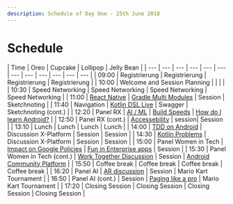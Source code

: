 ```yaml
---
description: Schedule of Day One - 25th June 2018
---
```


# Schedule

| Time | Oreo | Cupcake | Lollipop | Jelly Bean |
| --- | --- | --- | --- | --- | --- | --- | --- | --- | --- | --- | --- |
| 09:00 | Registrierung | Registrierung | Registrierung | Registrierung |
| 10:00 | Welcome and Session Planning | | | |
| 10:30 | Speed Networking | Speed Networking | Speed Networking | Speed Networking |
| 11:00 | [React Native](session-ideas/react-native.md) | [Gradle Multi Modules](session-ideas/gradle-multi-modules.md) | Session | Sketchnoting |
| 11:40 | Navigation | [Kotlin DSL Live](session-ideas/kotlin-dsl.md) | Swagger | Sketchnoting (cont.) |
| 12:20 | Panel RX | [AI / ML](session-ideas/ai.md) | [Build Speeds](session-ideas/build-speed.md) | [How do I learn Android?](session-ideas/beginners.md) |
| 12:50 | Panel RX (cont.) | [Accessebility](session-ideas/accessibility.md) | session| Session |
| 13:10 | Lunch | Lunch | Lunch | Lunch |
| 14:00 | [TDD on Android](session-ideas/tdd.md) | Discussion X-Platform | Session | Session |
| 14:30 | [Kotlin Problems](session-ideas/kotlin-problems.md) | Discussion X-Platform | Session | Session |
| 15:00 | Panel Women in Tech | [Impact on Google Policies](session-ideas/google-policies.md) | [Fun in Enterprise apps](session-ideas/fun-enterprise.md) | Session |
| 15:30 | Panel Women in Tech (cont.) | [Work Together Discussion](session-ideas/work-together.md) | Session | [Android Community Platform](session-ideas/community-platform-workshop.md) |
| 15:50 | Coffee break | Coffee break | Coffee break | Coffee break |
| 16:20 | Panel AI | [AR discussion](session-ideas/ar.md) | Session | Mario Kart Tournament |
| 16:50 | Panel AI (cont.) | Session | [Paging like a pro](session-ideas/paging-like-a-pro.md) | Mario Kart Tournament |
| 17:20 | Closing Session | Closing Session | Closing Session | Closing Session |

